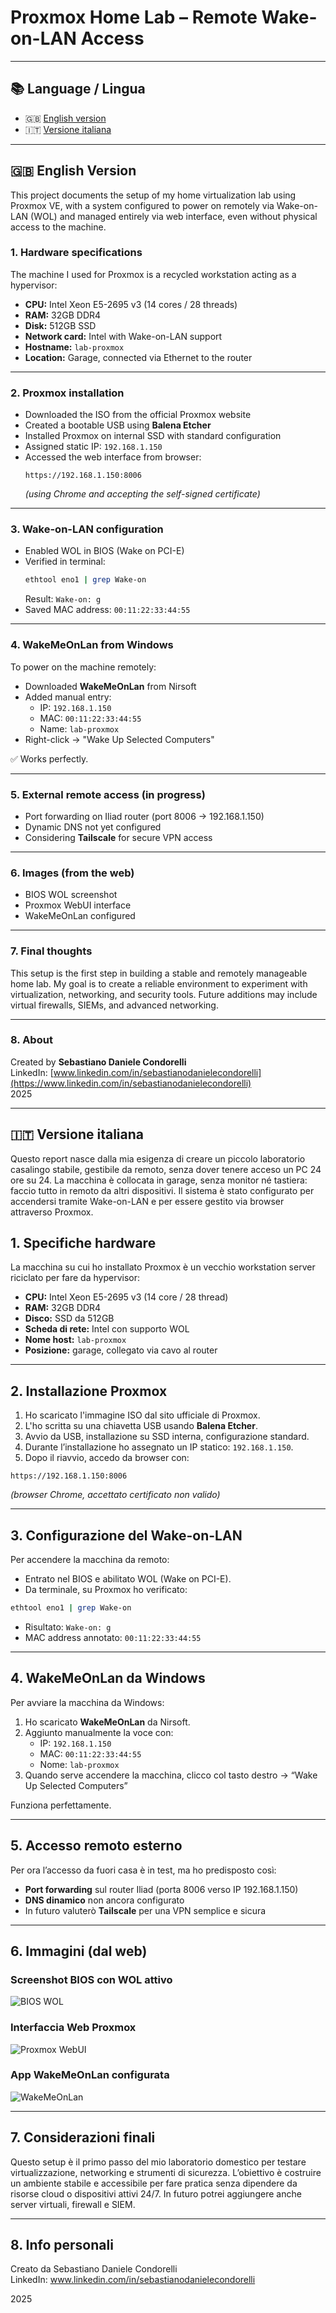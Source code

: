 # Proxmox Home Lab – Remote Wake-on-LAN Access

---

## 📚 Language / Lingua

- 🇬🇧 [English version](#english-version)
- 🇮🇹 [Versione italiana](#versione-italiana)

---



## 🇬🇧 English Version

This project documents the setup of my home virtualization lab using Proxmox VE, with a system configured to power on remotely via Wake-on-LAN (WOL) and managed entirely via web interface, even without physical access to the machine.

### 1. Hardware specifications

The machine I used for Proxmox is a recycled workstation acting as a hypervisor:

- **CPU:** Intel Xeon E5-2695 v3 (14 cores / 28 threads)
- **RAM:** 32GB DDR4
- **Disk:** 512GB SSD
- **Network card:** Intel with Wake-on-LAN support
- **Hostname:** `lab-proxmox`
- **Location:** Garage, connected via Ethernet to the router

---

### 2. Proxmox installation

- Downloaded the ISO from the official Proxmox website
- Created a bootable USB using **Balena Etcher**
- Installed Proxmox on internal SSD with standard configuration
- Assigned static IP: `192.168.1.150`
- Accessed the web interface from browser:
  ```
  https://192.168.1.150:8006
  ```
  *(using Chrome and accepting the self-signed certificate)*

---

### 3. Wake-on-LAN configuration

- Enabled WOL in BIOS (Wake on PCI-E)
- Verified in terminal:
  ```bash
  ethtool eno1 | grep Wake-on
  ```
  Result: `Wake-on: g`
- Saved MAC address: `00:11:22:33:44:55`

---

### 4. WakeMeOnLan from Windows

To power on the machine remotely:

- Downloaded **WakeMeOnLan** from Nirsoft
- Added manual entry:
  - IP: `192.168.1.150`
  - MAC: `00:11:22:33:44:55`
  - Name: `lab-proxmox`
- Right-click → "Wake Up Selected Computers"

✅ Works perfectly.

---

### 5. External remote access (in progress)

- Port forwarding on Iliad router (port 8006 → 192.168.1.150)
- Dynamic DNS not yet configured
- Considering **Tailscale** for secure VPN access

---

### 6. Images (from the web)

- BIOS WOL screenshot  
- Proxmox WebUI interface  
- WakeMeOnLan configured

---

### 7. Final thoughts

This setup is the first step in building a stable and remotely manageable home lab. My goal is to create a reliable environment to experiment with virtualization, networking, and security tools. Future additions may include virtual firewalls, SIEMs, and advanced networking.

---

### 8. About

Created by **Sebastiano Daniele Condorelli**  
LinkedIn: [www.linkedin.com/in/sebastianodanielecondorelli](https://www.linkedin.com/in/sebastianodanielecondorelli)  
2025

---

## 🇮🇹 Versione italiana

Questo report nasce dalla mia esigenza di creare un piccolo laboratorio casalingo stabile, gestibile da remoto, senza dover tenere acceso un PC 24 ore su 24. La macchina è collocata in garage, senza monitor né tastiera: faccio tutto in remoto da altri dispositivi. Il sistema è stato configurato per accendersi tramite Wake-on-LAN e per essere gestito via browser attraverso Proxmox.


## 1. Specifiche hardware

La macchina su cui ho installato Proxmox è un vecchio workstation server riciclato per fare da hypervisor:

- **CPU:** Intel Xeon E5-2695 v3 (14 core / 28 thread)
- **RAM:** 32GB DDR4
- **Disco:** SSD da 512GB
- **Scheda di rete:** Intel con supporto WOL
- **Nome host:** `lab-proxmox`
- **Posizione:** garage, collegato via cavo al router

---

## 2. Installazione Proxmox

1. Ho scaricato l'immagine ISO dal sito ufficiale di Proxmox.
2. L'ho scritta su una chiavetta USB usando **Balena Etcher**.
3. Avvio da USB, installazione su SSD interna, configurazione standard.
4. Durante l’installazione ho assegnato un IP statico: `192.168.1.150`.
5. Dopo il riavvio, accedo da browser con:

```
https://192.168.1.150:8006
```

*(browser Chrome, accettato certificato non valido)*

---

## 3. Configurazione del Wake-on-LAN

Per accendere la macchina da remoto:

- Entrato nel BIOS e abilitato WOL (Wake on PCI-E).
- Da terminale, su Proxmox ho verificato:

```bash
ethtool eno1 | grep Wake-on
```

- Risultato: `Wake-on: g`
- MAC address annotato: `00:11:22:33:44:55`

---

## 4. WakeMeOnLan da Windows

Per avviare la macchina da Windows:

1. Ho scaricato **WakeMeOnLan** da Nirsoft.
2. Aggiunto manualmente la voce con:
   - IP: `192.168.1.150`
   - MAC: `00:11:22:33:44:55`
   - Nome: `lab-proxmox`
3. Quando serve accendere la macchina, clicco col tasto destro → “Wake Up Selected Computers”

Funziona perfettamente.

---

## 5. Accesso remoto esterno

Per ora l’accesso da fuori casa è in test, ma ho predisposto così:

- **Port forwarding** sul router Iliad (porta 8006 verso IP 192.168.1.150)
- **DNS dinamico** non ancora configurato
- In futuro valuterò **Tailscale** per una VPN semplice e sicura

---

## 6. Immagini (dal web)

### Screenshot BIOS con WOL attivo
![BIOS WOL](img/bios.jpg)

### Interfaccia Web Proxmox
![Proxmox WebUI](img/proxmox.png)

### App WakeMeOnLan configurata
![WakeMeOnLan](img/wakemeonlan.png)

---

## 7. Considerazioni finali

Questo setup è il primo passo del mio laboratorio domestico per testare virtualizzazione, networking e strumenti di sicurezza. L’obiettivo è costruire un ambiente stabile e accessibile per fare pratica senza dipendere da risorse cloud o dispositivi attivi 24/7. In futuro potrei aggiungere anche server virtuali, firewall e SIEM.

---

## 8. Info personali

Creato da Sebastiano Daniele Condorelli  
LinkedIn: www.linkedin.com/in/sebastianodanielecondorelli 

2025

